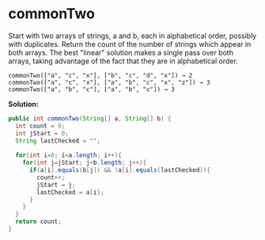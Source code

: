 # commonTwo

Start with two arrays of strings, a and b, each in alphabetical order, possibly with duplicates. Return the count of the number of strings which appear in both arrays. The best "linear" solution makes a single pass over both arrays, taking advantage of the fact that they are in alphabetical order.

```
commonTwo(["a", "c", "x"], ["b", "c", "d", "x"]) → 2
commonTwo(["a", "c", "x"], ["a", "b", "c", "x", "z"]) → 3
commonTwo(["a", "b", "c"], ["a", "b", "c"]) → 3
```

**Solution:**

```java
public int commonTwo(String[] a, String[] b) {
  int count = 0;
  int jStart = 0;
  String lastChecked = "";
  
  for(int i=0; i<a.length; i++){
    for(int j=jStart; j<b.length; j++){
      if(a[i].equals(b[j]) && !a[i].equals(lastChecked)){
        count++;
        jStart = j;
        lastChecked = a[i];
      }
    }
  }
  return count;
}
```